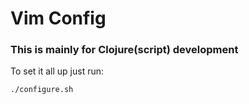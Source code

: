 # Vim Config

### This is mainly for Clojure(script) development

To set it all up just run:

```sh
./configure.sh
```

